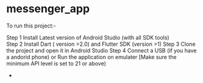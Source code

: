 # messenger_app

To run this project:-

Step 1 Install Latest version of Android Studio (with all SDK tools) <br  />
Step 2 Install Dart ( version >2.0) and Flutter SDK (version >1)
Step 3 Clone the project and open it in Android Studio
Step 4 Connect a USB (if you have a andorid phone) or Run the application on emulater 
[Make sure the minimum API level is set to 21 or above)

-
